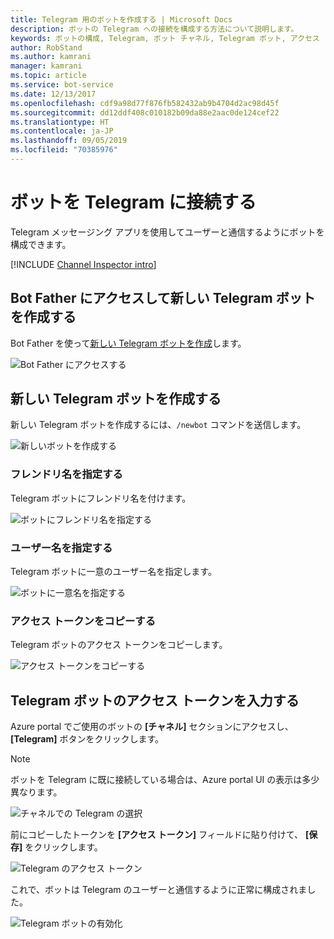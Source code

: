```yaml
---
title: Telegram 用のボットを作成する | Microsoft Docs
description: ボットの Telegram への接続を構成する方法について説明します。
keywords: ボットの構成, Telegram, ボット チャネル, Telegram ボット, アクセス トークン
author: RobStand
ms.author: kamrani
manager: kamrani
ms.topic: article
ms.service: bot-service
ms.date: 12/13/2017
ms.openlocfilehash: cdf9a98d77f876fb582432ab9b4704d2ac98d45f
ms.sourcegitcommit: dd12ddf408c010182b09da88e2aac0de124cef22
ms.translationtype: HT
ms.contentlocale: ja-JP
ms.lasthandoff: 09/05/2019
ms.locfileid: "70385976"
---
```

# <a name="connect-a-bot-to-telegram"></a>ボットを Telegram に接続する

Telegram メッセージング アプリを使用してユーザーと通信するようにボットを構成できます。

[!INCLUDE [Channel Inspector intro](~/includes/snippet-channel-inspector.md)]

## <a name="visit-the-bot-father-to-create-a-new-telegram-bot"></a>Bot Father にアクセスして新しい Telegram ボットを作成する

Bot Father を使って<a href="https://telegram.me/botfather" target="_blank">新しい Telegram ボットを作成</a>します。

![Bot Father にアクセスする](~/media/channels/tg-StepVisitBotFather.png)

## <a name="create-a-new-telegram-bot"></a>新しい Telegram ボットを作成する
新しい Telegram ボットを作成するには、`/newbot` コマンドを送信します。

![新しいボットを作成する](~/media/channels/tg-StepNewBot.png)

### <a name="specify-a-friendly-name"></a>フレンドリ名を指定する

Telegram ボットにフレンドリ名を付けます。

![ボットにフレンドリ名を指定する](~/media/channels/tg-StepNameBot.png)

### <a name="specify-a-username"></a>ユーザー名を指定する

Telegram ボットに一意のユーザー名を指定します。

![ボットに一意名を指定する](~/media/channels/tg-StepUsername.png)

### <a name="copy-the-access-token"></a>アクセス トークンをコピーする

Telegram ボットのアクセス トークンをコピーします。

![アクセス トークンをコピーする](~/media/channels/tg-StepBotCreated.png)

## <a name="enter-the-telegram-bots-access-token"></a>Telegram ボットのアクセス トークンを入力する

Azure portal でご使用のボットの **[チャネル]** セクションにアクセスし、 **[Telegram]** ボタンをクリックします。 

> [!NOTE]
>  ボットを Telegram に既に接続している場合は、Azure portal UI の表示は多少異なります。 

![チャネルでの Telegram の選択](~/media/channels/tg-connectBot-Azure.png)

前にコピーしたトークンを **[アクセス トークン]** フィールドに貼り付けて、 **[保存]** をクリックします。

![Telegram のアクセス トークン](~/media/channels/tg-accessToken-Azure.png)

これで、ボットは Telegram のユーザーと通信するように正常に構成されました。 

![Telegram ボットの有効化](~/media/channels/tg-botEnabled-Azure.png)
